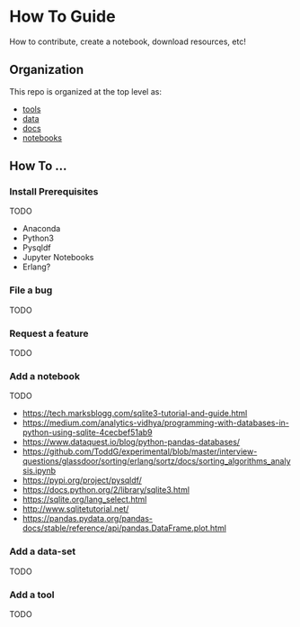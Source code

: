# How To Guide

How to contribute, create a notebook, download resources, etc!

## Organization

This repo is organized at the top level as:

* [tools](./docs/tools.md)
* [data](./docs/data.md)
* [docs](./docs/docs.md)
* [notebooks](./docs/notebooks.md)

## How To ...

### Install Prerequisites

TODO

* Anaconda
* Python3
* Pysqldf
* Jupyter Notebooks
* Erlang?

### File a bug

TODO

### Request a feature

TODO

### Add a notebook

TODO

* https://tech.marksblogg.com/sqlite3-tutorial-and-guide.html
* https://medium.com/analytics-vidhya/programming-with-databases-in-python-using-sqlite-4cecbef51ab9
* https://www.dataquest.io/blog/python-pandas-databases/
* https://github.com/ToddG/experimental/blob/master/interview-questions/glassdoor/sorting/erlang/sortz/docs/sorting_algorithms_analysis.ipynb
* https://pypi.org/project/pysqldf/
* https://docs.python.org/2/library/sqlite3.html
* https://sqlite.org/lang_select.html
* http://www.sqlitetutorial.net/
* https://pandas.pydata.org/pandas-docs/stable/reference/api/pandas.DataFrame.plot.html

### Add a data-set

TODO

### Add a tool

TODO
